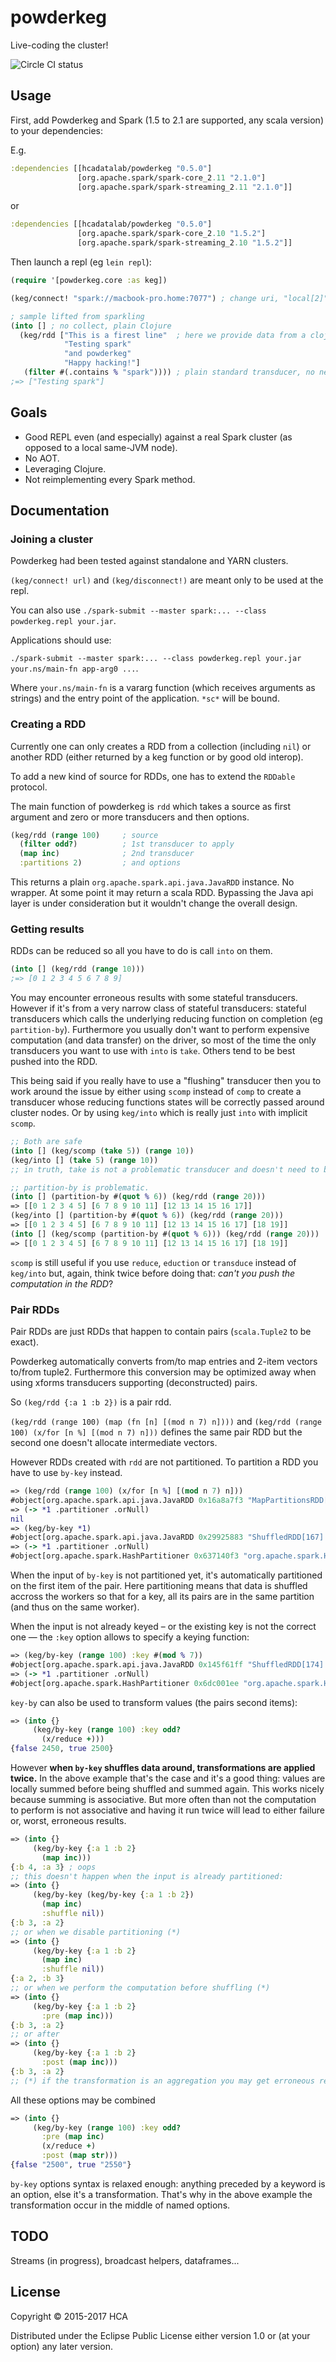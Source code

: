 # powderkeg

Live-coding the cluster!

![Circle CI status](https://circleci.com/gh/HCADatalab/powderkeg.svg?style=shield&circle-token=76b1fe0bb820896c15de59ef9c98b263ae98f59e)

## Usage

First, add Powderkeg and Spark (1.5 to 2.1 are supported, any scala version) to your dependencies:

E.g. 

```clj
:dependencies [[hcadatalab/powderkeg "0.5.0"]
               [org.apache.spark/spark-core_2.11 "2.1.0"]
               [org.apache.spark/spark-streaming_2.11 "2.1.0"]]
```
or

```clj
:dependencies [[hcadatalab/powderkeg "0.5.0"]
               [org.apache.spark/spark-core_2.10 "1.5.2"]
               [org.apache.spark/spark-streaming_2.10 "1.5.2"]]
```

Then launch a repl (eg `lein repl`):

```clj
(require '[powderkeg.core :as keg])

(keg/connect! "spark://macbook-pro.home:7077") ; change uri, "local[2]" can do but that's no fun...

; sample lifted from sparkling
(into [] ; no collect, plain Clojure
  (keg/rdd ["This is a firest line"  ; here we provide data from a clojure collection.
            "Testing spark"
            "and powderkeg"
            "Happy hacking!"]
   (filter #(.contains % "spark")))) ; plain standard transducer, no new API
;=> ["Testing spark"]
```

## Goals

 * Good REPL even (and especially) against a real Spark cluster (as opposed to a local same-JVM node).
 * No AOT.
 * Leveraging Clojure. 
 * Not reimplementing every Spark method.

## Documentation

### Joining a cluster

Powderkeg had been tested against standalone and YARN clusters.

`(keg/connect! url)` and `(keg/disconnect!)` are meant only to be used at the repl.

You can also use `./spark-submit --master spark:... --class powderkeg.repl your.jar`.

Applications should use:

`./spark-submit --master spark:... --class powderkeg.repl your.jar your.ns/main-fn app-arg0 ...`.

Where `your.ns/main-fn` is a vararg function (which receives arguments as strings) and the entry point of the application. `*sc*` will be bound.

### Creating a RDD 
Currently one can only creates a RDD from a collection (including `nil`) or another RDD (either returned by a keg function or by good old interop).

To add a new kind of source for RDDs, one has to extend the `RDDable` protocol.

The main function of powderkeg is `rdd` which takes a source as first argument and zero or more transducers and then options.

```clj
(keg/rdd (range 100)     ; source
  (filter odd?)          ; 1st transducer to apply
  (map inc)              ; 2nd transducer
  :partitions 2)         ; and options
```

This returns a plain `org.apache.spark.api.java.JavaRDD` instance. No wrapper. At some point it may return a scala RDD.
Bypassing the Java api layer is under consideration but it wouldn't change the overall design. 

### Getting results

RDDs can be reduced so all you have to do is call `into` on them.

```clj
(into [] (keg/rdd (range 10)))
;=> [0 1 2 3 4 5 6 7 8 9]
``` 

You may encounter erroneous results with some stateful transducers. However if it's from a very narrow class of stateful transducers: stateful transducers which calls the underlying reducing function on completion (eg `partition-by`). Furthermore you usually don't want to perform expensive computation (and data transfer) on the driver, so most of the time the only transducers you want to use with `into` is `take`. Others tend to be best pushed into the RDD.

This being said if you really have to use a "flushing" transducer then you to work around the issue by either using `scomp` instead of `comp`
to create a transducer whose reducing functions states will be correctly passed around cluster nodes. Or by using `keg/into` which is really
just `into` with implicit `scomp`.

```clj
;; Both are safe
(into [] (keg/scomp (take 5)) (range 10))
(keg/into [] (take 5) (range 10))
;; in truth, take is not a problematic transducer and doesn't need to be protected.

;; partition-by is problematic.
(into [] (partition-by #(quot % 6)) (keg/rdd (range 20)))
=> [[0 1 2 3 4 5] [6 7 8 9 10 11] [12 13 14 15 16 17]]
(keg/into [] (partition-by #(quot % 6)) (keg/rdd (range 20)))
=> [[0 1 2 3 4 5] [6 7 8 9 10 11] [12 13 14 15 16 17] [18 19]]
(into [] (keg/scomp (partition-by #(quot % 6))) (keg/rdd (range 20)))
=> [[0 1 2 3 4 5] [6 7 8 9 10 11] [12 13 14 15 16 17] [18 19]]
```

`scomp` is still useful if you use `reduce`, `eduction` or `transduce` instead of `keg/into` but, again, think twice before doing that: *can't you push the computation in the RDD*?

### Pair RDDs

Pair RDDs are just RDDs that happen to contain pairs (`scala.Tuple2` to be exact).

Powderkeg automatically converts from/to map entries and 2-item vectors to/from tuple2. Furthermore this conversion
may be optimized away when using xforms transducers supporting (deconstructed) pairs.

So `(keg/rdd {:a 1 :b 2})` is a pair rdd.

`(keg/rdd (range 100) (map (fn [n] [(mod n 7) n])))` and `(keg/rdd (range 100) (x/for [n %] [(mod n 7) n]))` defines the same pair RDD but the second one doesn't allocate intermediate vectors.

However RDDs created with `rdd` are not partitioned. To partition a RDD you have to use `by-key` instead.

```clj
=> (keg/rdd (range 100) (x/for [n %] [(mod n 7) n]))
#object[org.apache.spark.api.java.JavaRDD 0x16a8a7f3 "MapPartitionsRDD[164] at mapPartitions at form-init6760256745287702501.clj:7"]
=> (-> *1 .partitioner .orNull)
nil
=> (keg/by-key *1)
#object[org.apache.spark.api.java.JavaRDD 0x29925883 "ShuffledRDD[167] at partitionBy at core.clj:232"]
=> (-> *1 .partitioner .orNull)
#object[org.apache.spark.HashPartitioner 0x637140f3 "org.apache.spark.HashPartitioner@2"]
```

When the input of `by-key` is not partitioned yet, it's automatically partitioned on the first item of the pair. Here partitioning means that data is shuffled accross the workers so that for a key, all its pairs are in the same partition (and thus on the same worker).

When the input is not already keyed – or the existing key is not the correct one — the `:key` option allows to specify a keying function:

```clj
=> (keg/by-key (range 100) :key #(mod % 7))
#object[org.apache.spark.api.java.JavaRDD 0x145f61ff "ShuffledRDD[174] at partitionBy at core.clj:232"]
=> (-> *1 .partitioner .orNull)
#object[org.apache.spark.HashPartitioner 0x6dc001ee "org.apache.spark.HashPartitioner@2"]
```

`key-by` can also be used to transform values (the pairs second items):

```clj
=> (into {}
     (keg/by-key (range 100) :key odd?
       (x/reduce +)))
{false 2450, true 2500}
```

However **when `by-key` shuffles data around, transformations are applied twice.** In the above example that's the case and it's a good thing: values are locally summed before being shuffled and summed again.
This works nicely because summing is associative. But more often than not the computation to perform is not associative and having it run twice will lead to either failure or, worst, erroneous results.

```clj
=> (into {}
     (keg/by-key {:a 1 :b 2}
       (map inc)))
{:b 4, :a 3} ; oops
;; this doesn't happen when the input is already partitioned:
=> (into {}
     (keg/by-key (keg/by-key {:a 1 :b 2})
       (map inc)
       :shuffle nil))
{:b 3, :a 2}
;; or when we disable partitioning (*)
=> (into {}
     (keg/by-key {:a 1 :b 2}
       (map inc)
       :shuffle nil))
{:a 2, :b 3}
;; or when we perform the computation before shuffling (*)
=> (into {}
     (keg/by-key {:a 1 :b 2}
       :pre (map inc)))
{:b 3, :a 2}
;; or after
=> (into {}
     (keg/by-key {:a 1 :b 2}
       :post (map inc)))
{:b 3, :a 2}
;; (*) if the transformation is an aggregation you may get erroneous results.
```

All these options may be combined
```clj
=> (into {}
     (keg/by-key (range 100) :key odd?
       :pre (map inc)
       (x/reduce +)
       :post (map str)))
{false "2500", true "2550"}
```

`by-key` options syntax is relaxed enough: anything preceded by a keyword is an option, else it's a transformation. That's why in the above example the transformation occur in the
middle of named options.


## TODO

Streams (in progress), broadcast helpers, dataframes...

## License

Copyright © 2015-2017 HCA

Distributed under the Eclipse Public License either version 1.0 or (at
your option) any later version.
